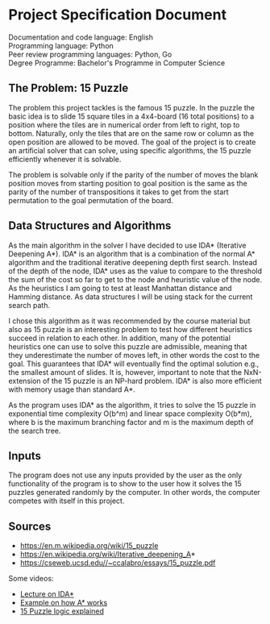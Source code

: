# Project Specification Document

Documentation and code language: English<br>
Programming language: Python<br>
Peer review programming languages: Python, Go<br>
Degree Programme: Bachelor's Programme in Computer Science<br>

## The Problem: 15 Puzzle
The problem this project tackles is the famous 15 puzzle. In the puzzle the basic idea is to slide 15 square tiles in a 4x4-board (16 total positions) to a position where the tiles are in numerical order from left to right, top to bottom. Naturally, only the tiles that are on the same row or column as the open position are allowed to be moved. The goal of the project is to create an artificial solver that can solve, using specific algorithms, the 15 puzzle efficiently whenever it is solvable.

The problem is solvable only if the parity of the number of moves the blank position moves from starting position to goal position is the same as the parity of the number of transpositions it takes to get from the start permutation to the goal permutation of the board.

## Data Structures and Algorithms
As the main algorithm in the solver I have decided to use IDA* (Iterative Deepening A*). IDA* is an algorithm that is a combination of the normal A* algorithm and the traditional iterative deepening depth first search. Instead of the depth of the node, IDA* uses as the value to compare to the threshold the sum of the cost so far to get to the node and heuristic value of the node. As the heuristics I am going to test at least Manhattan distance and Hamming distance. As data structures I will be using stack for the current search path.

I chose this algorithm as it was recommended by the course material but also as 15 puzzle is an interesting problem to test how different heuristics succeed in relation to each other. In addition, many of the potential heuristics one can use to solve this puzzle are admissible, meaning that they underestimate the number of moves left, in other words the cost to the goal. This guarantees that IDA* will eventually find the optimal solution e.g., the smallest amount of slides. It is, however, important to note that the NxN-extension of the 15 puzzle is an NP-hard problem. IDA* is also more efficient with memory usage than standard A*.

As the program uses IDA* as the algorithm, it tries to solve the 15 puzzle in exponential time complexity O(b^m) and linear space complexity O(b*m), where b is the maximum branching factor and m is the maximum depth of the search tree.

## Inputs
The program does not use any inputs provided by the user as the only functionality of the program is to show to the user how it solves the 15 puzzles generated randomly by the computer. In other words, the computer competes with itself in this project.

## Sources
- https://en.m.wikipedia.org/wiki/15_puzzle
- https://en.wikipedia.org/wiki/Iterative_deepening_A*
- https://cseweb.ucsd.edu//~ccalabro/essays/15_puzzle.pdf

Some videos:
- [Lecture on IDA*](https://www.youtube.com/watch?v=5LMXQ1NGHwU)
- [Example on how A* works](https://www.youtube.com/watch?v=6TsL96NAZCo)
- [15 Puzzle logic explained](https://www.youtube.com/watch?v=YI1WqYKHi78)
